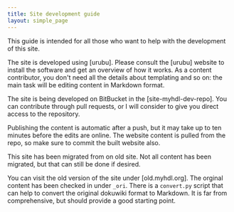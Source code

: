 ```yaml
---
title: Site development guide 
layout: simple_page 
---
```


This guide is intended for all those who want to help with the development of
this site.

The site is developed using [urubu]. Please consult the [urubu] website to
install the software and get an overview of how it works. As a content
contributor, you don't need all the details about templating and so on: the
main task will be editing content in Markdown format.

The site is being developed on BitBucket in the [site-myhdl-dev-repo].  You can
contribute through pull requests, or I will consider to give you direct access
to the repository.

Publishing the content is automatic after a push, but it may take up to ten
minutes before the edits are online. The website content is pulled from the
repo, so make sure to commit the built website also.

This site has been migrated from on old site. Not all content has been
migrated, but that can still be done if desired.

You can visit the old version of the site under [old.myhdl.org].    The orginal
content has been checked in under `_ori`. There is a `convert.py` script that
can help to convert the original dokuwiki format to Markdown. It is far from
comprehensive, but should provide a good starting point.

